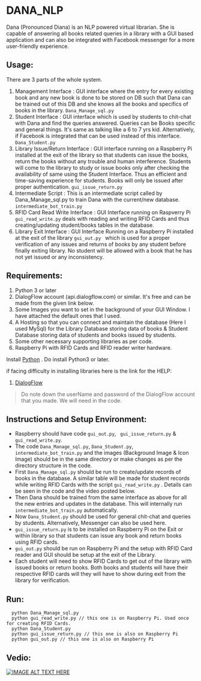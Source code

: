 # DANA_NLP

Dana (Pronounced Diana) is an NLP powered virtual librarian. She is capable of answering all books related queries in a library with a GUI based application and can also be integrated with Facebook messenger for a more user-friendly experience.

## Usage:

There are 3 parts of the whole system.
  1. Management Interface           : GUI interface where the entry for every existing book and any new book is done to be stored on DB such that Dana can be trained out of this DB and she knows all the books and specifics of books in the library. ` Dana_Manage_sql.py `
  2. Student Interface              : GUI interface which is used by students to chit-chat with Dana and find the queries answered. Queries can be Books specific and general things. It's same as talking like a 6 to 7 yrs kid. Alternatively, if Facebook is integrated that can be used instead of this interface. ` Dana_Student.py `
  3. Library Issue/Return Interface : GUI interface running on a Raspberry Pi installed at the exit of the library so that students can issue the books, return the books without any trouble and human interference. Students will come to the library to study or issue books only after checking the availability of same using the Student Interface. Thus an efficient and time-saving experience for students. Books will only be issued after proper authentication. ` gui_issue_return.py `
  4. Intermediate Script            : This is an intermediate script called by Dana_Manage_sql.py to train Dana with the current/new database. ` intermediate_bot_train.py `
  5. RFID Card Read Write Interface : GUI Interface running on Raspverry Pi ` gui_read_write.py ` deals with reading and writing RFID Cards and thus creating/updating student/books tables in the database.
  6. Library Exit Interface         : GUI Interface Running on a Raspberry Pi installed at the exit of the library `gui_out.py ` which is used for a proper verification of any issues and returns of books by any student before finally exiting library. No student will be allowed with a book that he has not yet issued or any inconsistency.
  
## Requirements:

1. Python 3 or later 
2. DialogFlow account (api.dialogflow.com) or similar. It's free and can be made from the given link below. 
3. Some Images you want to set in the background of your GUI Window. I have attached the default ones that I used.
4. A Hosting so that you can connect and maintain the database (Here I used MySql) for the Library Database storing data of books & Student Database storing data of students and books issued by students.
5. Some other necessary supporting libraries as per code.
6. Raspberry Pi with RFID Cards and RFID reader writer hardware.

Install  [Python](https://www.python.org/downloads/) . Do install Python3 or later.

if facing difficulty in installing libraries here is the link for the HELP:

1. [DialogFlow](https://dialogflow.cloud.google.com/)

> Do note down the userName and password of the DialogFlow account that you made. We will need in the code.

## Instructions and Setup Environment:

-  Raspberry should have code ` gui_out.py `, ` gui_issue_return.py` & ` gui_read_write.py `.
-  The code ` Dana_Manage_sql.py `, ` Dana_Student.py `, ` intermediate_bot_train.py ` and the images (Background Image & Icon Image) should be in the same directory or make changes as per the directory structure in the code.
-  First ` Dana_Manage_sql.py ` should be run to create/update records of books in the database. A similar table will be made for student records while writing RFID Cards with the script ` gui_read_write.py ` . Details can be seen in the code and the video posted below.
-  Then Dana should be trained from the same interface as above for all the new entries and updates in the database. This will internally run ` intermediate_bot_train.py ` automatically. 
-  Now ` Dana_Student.py ` should be used for general chit-chat and queries by students. Alternatively, Messenger can also be used here.
-  ` gui_issue_return.py ` is to be installed on Raspberry Pi on the Exit or within library so that students can issue any book and return books using RFID cards.
-  ` gui_out.py ` should be run on Raspberry Pi and the setup with RFID Card reader and GUI should be setup at the exit of the Library.
-  Each student will need to show RFID Cards to get out of the library with issued books or return books. Both books and students will have their respective RFID cards will they will have to show during exit from the library for verification. 

## Run:

```
  python Dana_Manage_sql.py
  python gui_read_write.py // this one is on Raspberry Pi. Used once for creating RFID Cards.
  python Dana_Student.py
  python gui_issue_return.py // this one is also on Raspberry Pi
  python gui_out.py // this one is also on Raspberry Pi  
```
## Vedio:
[![IMAGE ALT TEXT HERE](https://img.youtube.com/vi/dmeZ23E9hss/0.jpg)](https://youtu.be/dmeZ23E9hss)

